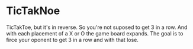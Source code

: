 # TicTakNoe

TicTakToe, but it's in reverse. So you're not suposed to get 3 in a row.
And with each placement of a X or O the game board expands.
The goal is to firce your oponent to get 3 in a row and with that lose.
